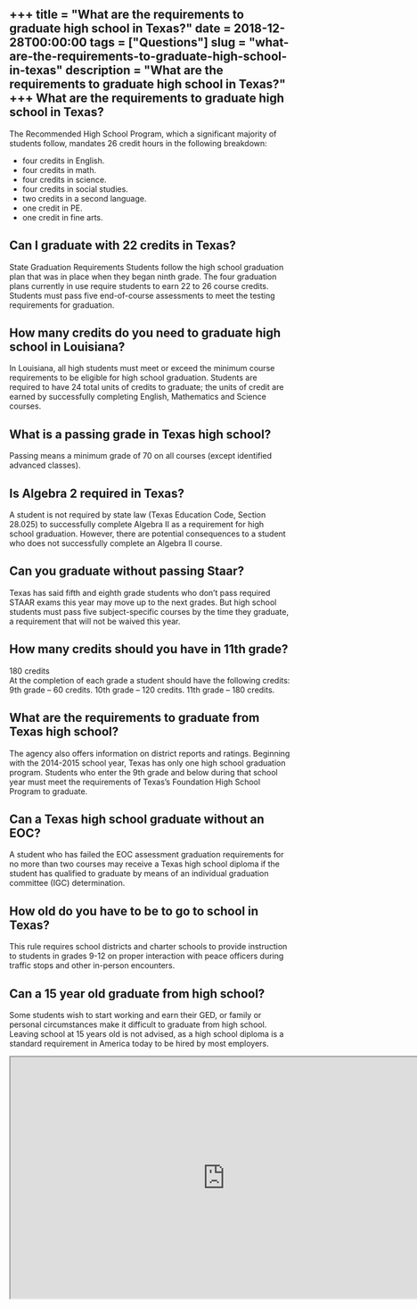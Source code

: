 +++
title = "What are the requirements to graduate high school in Texas?"
date = 2018-12-28T00:00:00
tags = ["Questions"]
slug = "what-are-the-requirements-to-graduate-high-school-in-texas"
description = "What are the requirements to graduate high school in Texas?"
+++
What are the requirements to graduate high school in Texas?
-----------------------------------------------------------

The Recommended High School Program, which a significant majority of students follow, mandates 26 credit hours in the following breakdown:

- four credits in English.
- four credits in math.
- four credits in science.
- four credits in social studies.
- two credits in a second language.
- one credit in PE.
- one credit in fine arts.

Can I graduate with 22 credits in Texas?
----------------------------------------

State Graduation Requirements Students follow the high school graduation plan that was in place when they began ninth grade. The four graduation plans currently in use require students to earn 22 to 26 course credits. Students must pass five end-of-course assessments to meet the testing requirements for graduation.

How many credits do you need to graduate high school in Louisiana?
------------------------------------------------------------------

In Louisiana, all high students must meet or exceed the minimum course requirements to be eligible for high school graduation. Students are required to have 24 total units of credits to graduate; the units of credit are earned by successfully completing English, Mathematics and Science courses.

What is a passing grade in Texas high school?
---------------------------------------------

Passing means a minimum grade of 70 on all courses (except identified advanced classes).

Is Algebra 2 required in Texas?
-------------------------------

A student is not required by state law (Texas Education Code, Section 28.025) to successfully complete Algebra II as a requirement for high school graduation. However, there are potential consequences to a student who does not successfully complete an Algebra II course.

Can you graduate without passing Staar?
---------------------------------------

Texas has said fifth and eighth grade students who don’t pass required STAAR exams this year may move up to the next grades. But high school students must pass five subject-specific courses by the time they graduate, a requirement that will not be waived this year.

How many credits should you have in 11th grade?
-----------------------------------------------

180 credits  
At the completion of each grade a student should have the following credits: 9th grade – 60 credits. 10th grade – 120 credits. 11th grade – 180 credits.

What are the requirements to graduate from Texas high school?
-------------------------------------------------------------

The agency also offers information on district reports and ratings. Beginning with the 2014-2015 school year, Texas has only one high school graduation program. Students who enter the 9th grade and below during that school year must meet the requirements of Texas’s Foundation High School Program to graduate.

Can a Texas high school graduate without an EOC?
------------------------------------------------

A student who has failed the EOC assessment graduation requirements for no more than two courses may receive a Texas high school diploma if the student has qualified to graduate by means of an individual graduation committee (IGC) determination.

How old do you have to be to go to school in Texas?
---------------------------------------------------

This rule requires school districts and charter schools to provide instruction to students in grades 9-12 on proper interaction with peace officers during traffic stops and other in-person encounters.

Can a 15 year old graduate from high school?
--------------------------------------------

Some students wish to start working and earn their GED, or family or personal circumstances make it difficult to graduate from high school. Leaving school at 15 years old is not advised, as a high school diploma is a standard requirement in America today to be hired by most employers.

<iframe allow="accelerometer; autoplay; clipboard-write; encrypted-media; gyroscope; picture-in-picture" allowfullscreen="" class="__youtube_prefs__  epyt-is-override  no-lazyload" data-no-lazy="1" data-origheight="433" data-origwidth="770" data-skipgform_ajax_framebjll="" height="433" id="_ytid_74458" loading="lazy" src="https://www.youtube.com/embed/IDqMvsZbVzI?enablejsapi=1&autoplay=0&cc_load_policy=0&cc_lang_pref=&iv_load_policy=1&loop=0&modestbranding=0&rel=1&fs=1&playsinline=0&autohide=2&theme=dark&color=red&controls=1&" title="YouTube player" width="770"></iframe>